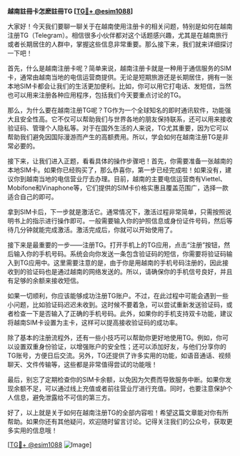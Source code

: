 **越南註冊卡怎麽註冊TG [[TG💪+ @esim1088](https://t.me/s/esim1088)]**

大家好！今天我们要聊一聊关于在越南使用注册卡的相关问题，特别是如何在越南注册TG（Telegram）。相信很多小伙伴都对这个话题感兴趣，尤其是在越南旅行或者长期居住的人群中，掌握这些信息非常重要。那么接下来，我们就来详细探讨一下吧！

首先，什么是越南注册卡呢？简单来说，越南注册卡就是一种用于通信服务的SIM卡，通常由越南当地的电信运营商提供。无论是短期旅游还是长期居住，拥有一张本地SIM卡都会让我们的生活更加便利。比如，你可以用它打电话、发短信，当然也可以用来注册各种应用程序，包括我们今天要重点讨论的TG。

那么，为什么要在越南注册TG呢？TG作为一个全球知名的即时通讯软件，功能强大且安全性高。它不仅可以帮助我们与世界各地的朋友保持联系，还可以用来接收验证码、管理个人隐私等。对于在国外生活的人来说，TG尤其重要，因为它可以帮助我们避免因国际漫游而产生的高额费用。所以，学会如何在越南注册TG是非常必要的。

接下来，让我们进入正题，看看具体的操作步骤吧！首先，你需要准备一张越南的本地SIM卡。如果你已经购买了，那么恭喜你，第一步已经完成啦！如果没有，建议你到越南当地的电信营业厅去办理。目前，越南的主要电信运营商有Viettel、Mobifone和Vinaphone等，它们提供的SIM卡价格实惠且覆盖范围广，选择一款适合自己的即可。

拿到SIM卡后，下一步就是激活它。通常情况下，激活过程非常简单，只需按照说明书上的指示进行操作即可。一般需要输入你的护照信息或身份证件号码，然后等待几分钟就能完成激活。激活完成后，你就可以开始使用了。

接下来是最重要的一步——注册TG。打开手机上的TG应用，点击“注册”按钮，然后输入你的手机号码。系统会向你发送一条包含验证码的短信，你需要将验证码输入到TG应用中。这里需要注意的是，由于你是用越南的手机号码注册的，因此接收到的验证码也是通过越南的网络发送的。所以，请确保你的手机信号良好，并且有足够的余额来接收短信。

如果一切顺利，你应该能够成功注册TG账户。不过，在此过程中可能会遇到一些小问题，比如验证码迟迟未收到。这时候不要着急，可以尝试重新发送验证码，或者检查一下是否输入了正确的手机号码。此外，如果你的手机支持双卡功能，建议将越南SIM卡设置为主卡，这样可以提高接收验证码的成功率。

除了基本的注册流程外，还有一些小技巧可以帮助你更好地使用TG。例如，你可以设置双重身份验证，以增强账户的安全性；还可以添加好友，与他们分享你的TG账号，方便日后交流。另外，TG还提供了许多实用的功能，如语音通话、视频聊天、文件传输等，这些都是非常值得尝试的功能哦！

最后，别忘了定期检查你的SIM卡余额，以免因为欠费而导致服务中断。如果你发现余额不足，可以通过线上充值或者前往营业厅进行充值。同时，也要注意保护个人信息，避免泄露给不可信的第三方。

好了，以上就是关于如何在越南注册TG的全部内容啦！希望这篇文章能对你有所帮助。如果你还有其他疑问，欢迎随时留言讨论。记得关注我们的公众号，获取更多实用的信息哦！

[[TG💪+ @esim1088](https://t.me/s/esim1088) ![Image](https://i.postimg.cc/4NQfJmqS/Snipaste-2025-05-13-00-14-12.png)]